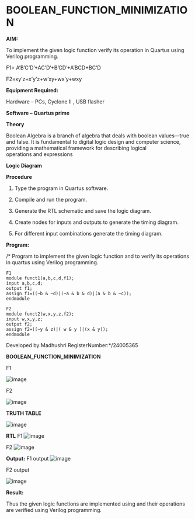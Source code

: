 # BOOLEAN_FUNCTION_MINIMIZATION

**AIM:**

To implement the given logic function verify its operation in Quartus using Verilog programming.

F1= A’B’C’D’+AC’D’+B’CD’+A’BCD+BC’D 

F2=xy’z+x’y’z+w’xy+wx’y+wxy

**Equipment Required:**

Hardware – PCs, Cyclone II , USB flasher

**Software – Quartus prime**

**Theory**

Boolean Algebra is a branch of algebra that deals with boolean values—true and false. It is fundamental to digital logic design and computer science, providing a mathematical framework for describing logical operations and expressions

**Logic Diagram**

**Procedure**

1.	Type the program in Quartus software.

2.	Compile and run the program.

3.	Generate the RTL schematic and save the logic diagram.

4.	Create nodes for inputs and outputs to generate the timing diagram.

5.	For different input combinations generate the timing diagram.


**Program:**

/* Program to implement the given logic function and to verify its operations in quartus using Verilog programming. 
```
F1
module funct1(a,b,c,d,f1);
input a,b,c,d;
output f1;
assign f1=((~b & ~d)|(~a & b & d)|(a & b & ~c));
endmodule

F2
module funct2(w,x,y,z,f2);
input w,x,y,z;
output f2;
assign f2=((~y & z)|( w & y )|(x & y));
endmodule
```


Developed by:Madhushri
RegisterNumber:*/24005365


**BOOLEAN_FUNCTION_MINIMIZATION**

F1

![image](https://github.com/user-attachments/assets/e53ac260-f494-40fc-9f77-47b0e30610ef)


F2

![image](https://github.com/user-attachments/assets/ea2d3c65-6b0d-492a-9b7f-a559c55d2974)


**TRUTH TABLE**

![image](https://github.com/user-attachments/assets/1191d1d0-9116-4c31-8208-b669af4d5569)





**RTL**
F1
![image](https://github.com/user-attachments/assets/65a3441f-aa34-4432-9f40-e7577f91c340)

F2
![image](https://github.com/user-attachments/assets/11e8a638-19eb-4b0d-9697-74ba922271b2)

**Output:**
F1 output
![image](https://github.com/user-attachments/assets/a8f2ee3a-571d-4988-a65c-8c32e5cb6bf3)

F2 output

![image](https://github.com/user-attachments/assets/e14acff1-5d2b-40b6-9b28-eab7f5838ad3)

**Result:**

Thus the given logic functions are implemented using and their operations are verified using Verilog programming.


